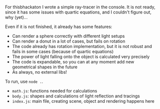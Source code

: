 <!-- Your project description--->

For thisbhackaton I wrote a simple ray-tracer in the console.
It is not ready, since it has some issues with
quartic equations, and I couldn't figure out, why (yet)...

Even if it is not finished, it already has some features:
* Can render a sphere correctly with different light setups
* Can render a donut in a lot of cases, but fails on rotation
* The code already has rotation implementation, but it is not robust and fails in some cases (because of quartic equations)
* The power of light falling onto the object is calculated very precisely
* The code is expandable, so you can at any moment add new geometrical shapes in the future
* As always, no external libs!

To run, use `node .`.

* `math.js`: functions needed for calculations
* `body.js`: shapes and calculations of light reflection and tracings
* `index.js`: main file, creating scene, object and rendering happens here